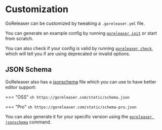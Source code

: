 # Customization

GoReleaser can be customized by tweaking a `.goreleaser.yml` file.

You can generate an example config by running [`goreleaser init`](/cmd/goreleaser_init/) or start from scratch.

You can also check if your config is valid by running [`goreleaser check`](/cmd/goreleaser_check/), which will tell you if are using deprecated or invalid options.

## JSON Schema

GoReleaser also has a [jsonschema][] file which you can use to have better editor support:

=== "OSS"
    ```sh
    https://goreleaser.com/static/schema.json
    ```

=== "Pro"
    ```sh
    https://goreleaser.com/static/schema-pro.json
    ```

You can also generate it for your specific version using the [`goreleaser jsonschema`][schema] command.

[jsonschema]: http://json-schema.org/draft/2020-12/json-schema-validation.html
[schema]: /cmd/goreleaser_jsonschema/
